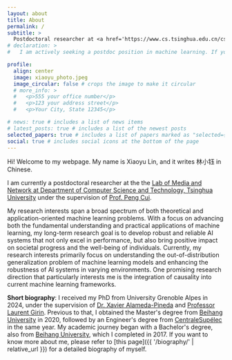 ```yaml
---
layout: about
title: About
permalink: /
subtitle: >
  Postdoctoral researcher at <a href='https://www.cs.tsinghua.edu.cn/csen/'> Department of Computer Science and Technology, Tsinghua University </a>
# declaration: >
#   I am actively seeking a postdoc position in machine learning. If you have/know any opportunity available and think that I may be a good candidate, feel free to contact me.

profile:
  align: center
  image: xiaoyu_photo.jpeg
  image_circular: false # crops the image to make it circular
  # more_info: >
  #   <p>555 your office number</p>
  #   <p>123 your address street</p>
  #   <p>Your City, State 12345</p>

# news: true # includes a list of news items
# latest_posts: true # includes a list of the newest posts
selected_papers: true # includes a list of papers marked as "selected={true}"
social: true # includes social icons at the bottom of the page
---
```


Hi! Welcome to my webpage. My name is Xiaoyu Lin, and it writes 林小钰 in Chinese. 

<!-- 2024.03 -->
<!-- I am currently a final-year PhD student at the [RobotLearn Team](https://team.inria.fr/robotlearn/) at [Inria Grenoble-Rhône-Alpes](https://www.inria.fr/en/inria-centre-university-grenoble-alpes) in France. My current research direction generally involves applying deep probabilistic generative models for solving intricate scientific and engineering problems under un/semi-/weakly supervised configurations. Particularly, I apply a specific type of deep latent variable model designed for sequential data, referred to as [dynamical variational auto-encoders (DVAEs)](https://arxiv.org/abs/2008.12595), to tackle various audio and visual tasks, including multi-object tracking, single-channel audio source separation, and speech enhancement.

My research interests span a broad spectrum of both theoretical and application-oriented machine learning problems. With a focus on advancing both the fundamental understanding and practical applications of machine learning, my long-term research goal is to develop robust and reliable AI systems that not only excel in performance, but also bring positive impact on societal progress and the well-being of individuals. Currently, my research interests primarily focus on the developement of deep probabilistic generative models, un/semi-/weakly supervised representation learning, sequential data modeling and the applications of machine learning algorithm to solve various practical problems.

**Short biography**: Previous to my PhD study at Grenoble, I obtained the Master's degree from [Beihang University](https://ev.buaa.edu.cn/) in 2020, followed by an Engineer's degree from [CentraleSupélec](https://www.centralesupelec.fr/en) in the same year. My academic journey began with a Bachelor's degree, also from [Beihang University](https://ev.buaa.edu.cn/), which I completed in 2017. If you want to know more about me, please refer to [this page]({{ '/biography/' | relative_url }}) for a detailed biography of myself. -->

<!-- 2024.09 -->

<!-- I am currently a postdoc researcher at the [RobotLearn Team](https://team.inria.fr/robotlearn/) at [Inria Grenoble-Rhône-Alpes](https://www.inria.fr/en/inria-centre-university-grenoble-alpes) in France.  -->
<!-- And I will be joining [Prof. Peng Cui](https://pengcui.thumedialab.com/)’s team in the [Department of Computer Science & Technology at Tsinghua University](https://www.cs.tsinghua.edu.cn/csen/) as a postdoc researcher at the beginning of 2025. -->

<!-- My research interests span a broad spectrum of both theoretical and application-oriented machine learning problems. With a focus on advancing both the fundamental understanding and practical applications of machine learning, my long-term research goal is to develop robust and reliable AI systems that not only excel in performance, but also bring positive impact on societal progress and the well-being of individuals. Currently, my research interests primarily focus on understanding the out-of-distribution generalization problem of machine learning models and enhancing the robustness of AI systems in varying environments. One promising research direction that particularly interests me is the integration of causality into current machine learning frameworks.

**Short biography**: I received my PhD from University Grenoble Alpes in 2024, under the supervision of [Dr. Xavier Alameda-Pineda](https://xavirema.eu) and [Professor Laurent Girin](https://www.gipsa-lab.grenoble-inp.fr/user/laurent.girin). Previous to that, I obtained the Master's degree from [Beihang University](https://ev.buaa.edu.cn/) in 2020, followed by an Engineer's degree from [CentraleSupélec](https://www.centralesupelec.fr/en) in the same year. My academic journey began with a Bachelor's degree, also from [Beihang University](https://ev.buaa.edu.cn/), which I completed in 2017. If you want to know more about me, please refer to [this page]({{ '/biography/' | relative_url }}) for a detailed biography of myself. -->

<!-- 2025.02 -->

I am currently a postdoctoral researcher at the the [Lab of Media and Network at Department of Computer Science and Technology, Tsinghua University](https://www.cs.tsinghua.edu.cn/csen/) under the supervision of [Prof. Peng Cui](https://pengcui.thumedialab.com/). 
<!-- And I will be joining [Prof. Peng Cui](https://pengcui.thumedialab.com/)’s team in the [Department of Computer Science & Technology at Tsinghua University](https://www.cs.tsinghua.edu.cn/csen/) as a postdoc researcher at the beginning of 2025. -->

My research interests span a broad spectrum of both theoretical and application-oriented machine learning problems. With a focus on advancing both the fundamental understanding and practical applications of machine learning, my long-term research goal is to develop robust and reliable AI systems that not only excel in performance, but also bring positive impact on societal progress and the well-being of individuals. Currently, my research interests primarily focus on understanding the out-of-distribution generalization problem of machine learning models and enhancing the robustness of AI systems in varying environments. One promising research direction that particularly interests me is the integration of causality into current machine learning frameworks.

**Short biography**: I received my PhD from University Grenoble Alpes in 2024, under the supervision of [Dr. Xavier Alameda-Pineda](https://xavirema.eu) and [Professor Laurent Girin](https://www.gipsa-lab.grenoble-inp.fr/user/laurent.girin). Previous to that, I obtained the Master's degree from [Beihang University](https://ev.buaa.edu.cn/) in 2020, followed by an Engineer's degree from [CentraleSupélec](https://www.centralesupelec.fr/en) in the same year. My academic journey began with a Bachelor's degree, also from [Beihang University](https://ev.buaa.edu.cn/), which I completed in 2017. If you want to know more about me, please refer to [this page]({{ '/biography/' | relative_url }}) for a detailed biography of myself.
